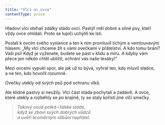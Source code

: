 ```yaml
---
title: "Vlci a\_ovce"
contentType: prose
---
```


<section>

Hladoví vlci obíhali zdálky stádo ovcí. Pastýř měl dobré a silné psy, kteří vždy ovce ohlídali. Proto se lupiči uchýlili ke lsti.

Poslali k ovcím svého vyslance a ten k nim promluvil tichým a vemlouvavým hlasem: „My vlci chceme žít s vámi ovečkami v přátelství. A kdo tomu bráni? Vaši psi! Když je vyženete, budete se pást v klidu a míru. A kdyby vám přece jen někdo chtěl ublížit, ochrání vás naše tesáky!“

Mezi ovcemi vypukl spor, ale jak už to bývá, vyhrál ten, kdo mluvil sladce, a ne ten, kdo hovořil rozumně.

Ovečky utekly od svých psů pod ochranu vlků.

Ale klidné pastvy si neužily. Vlci část stáda pochytali a zadávili. A ovce, které utekly a rozběhly se po krajině, ty se staly kořistí jiné vlčí smečky.

</section>

<section>

> _Takový osud potká i lidské stádo,  
> když se zbaví svých dobrých vůdců  
> a uvěří licoměrným slibům nepřátel._

</section>
